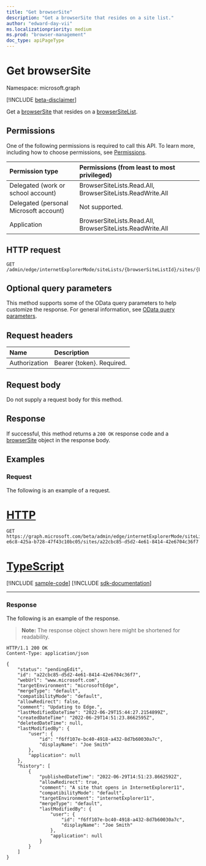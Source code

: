 ```yaml
---
title: "Get browserSite"
description: "Get a browserSite that resides on a site list."
author: "edward-day-vii"
ms.localizationpriority: medium
ms.prod: "browser-management"
doc_type: apiPageType
---
```


# Get browserSite
Namespace: microsoft.graph

[!INCLUDE [beta-disclaimer](../../includes/beta-disclaimer.md)]

Get a [browserSite](../resources/browsersite.md) that resides on a [browserSiteList](../resources/browsersitelist.md).

## Permissions
One of the following permissions is required to call this API. To learn more, including how to choose permissions, see [Permissions](/graph/permissions-reference).

|Permission type|Permissions (from least to most privileged)|
|:---|:---|
|Delegated (work or school account)|BrowserSiteLists.Read.All, BrowserSiteLists.ReadWrite.All|
|Delegated (personal Microsoft account)|Not supported.|
|Application|BrowserSiteLists.Read.All, BrowserSiteLists.ReadWrite.All|

## HTTP request

<!-- {
  "blockType": "ignored"
}
-->
``` http
GET /admin/edge/internetExplorerMode/siteLists/{browserSiteListId}/sites/{browserSiteId}
```

## Optional query parameters
This method supports some of the OData query parameters to help customize the response. For general information, see [OData query parameters](/graph/query-parameters).

## Request headers
|Name|Description|
|:---|:---|
|Authorization|Bearer {token}. Required.|

## Request body
Do not supply a request body for this method.

## Response

If successful, this method returns a `200 OK` response code and a [browserSite](../resources/browsersite.md) object in the response body.

## Examples

### Request
The following is an example of a request.

# [HTTP](#tab/http)
<!-- {
  "blockType": "request",
  "name": "get_browsersite",
  "sampleKeys": ["20579923-e6c8-425a-b728-47f43c10bc05", "a22cbc85-d5d2-4e61-8414-42e6704c36f7"]
}
-->
``` http
GET https://graph.microsoft.com/beta/admin/edge/internetExplorerMode/siteLists/20579923-e6c8-425a-b728-47f43c10bc05/sites/a22cbc85-d5d2-4e61-8414-42e6704c36f7
```

# [TypeScript](#tab/typescript)
[!INCLUDE [sample-code](../includes/snippets/typescript/get-browsersite-typescript-snippets.md)]
[!INCLUDE [sdk-documentation](../includes/snippets/snippets-sdk-documentation-link.md)]

---



### Response
The following is an example of the response.
>**Note:** The response object shown here might be shortened for readability.
<!-- {
  "blockType": "response",
  "truncated": true,
  "@odata.type": "microsoft.graph.browserSite"
}
-->
``` http
HTTP/1.1 200 OK
Content-Type: application/json

{
    "status": "pendingEdit",
    "id": "a22cbc85-d5d2-4e61-8414-42e6704c36f7",
    "webUrl": "www.microsoft.com",
    "targetEnvironment": "microsoftEdge",
    "mergeType": "default",
    "compatibilityMode": "default",
    "allowRedirect": false,
    "comment": "Updating to Edge.",
    "lastModifiedDateTime": "2022-06-29T15:44:27.2154899Z",
    "createdDateTime": "2022-06-29T14:51:23.8662595Z",
    "deletedDateTime": null,
    "lastModifiedBy": {
        "user": {
            "id": "f6ff107e-bc40-4918-a432-8d7b60030a7c",
            "displayName": "Joe Smith"
        },
        "application": null
    },
    "history": [
        {
            "publishedDateTime": "2022-06-29T14:51:23.8662592Z",
            "allowRedirect": true,
            "comment": "A site that opens in InternetExplorer11",
            "compatibilityMode": "default",
            "targetEnvironment": "internetExplorer11",
            "mergeType": "default",
            "lastModifiedBy": {
                "user": {
                    "id": "f6ff107e-bc40-4918-a432-8d7b60030a7c",
                    "displayName": "Joe Smith"
                },
                "application": null
            }
        }
    ]
}
```

